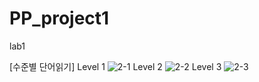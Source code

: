# PP_project1
lab1

[수준별 단어읽기]
Level 1
![2-1](https://github.com/livingdavid/PP_project1/assets/130739811/73526049-038d-4437-b0b2-f19d13eced0b)
Level 2
![2-2](https://github.com/livingdavid/PP_project1/assets/130739811/563d5718-0803-4ebb-aa0a-d0b251a7d6d8)
Level 3
![2-3](https://github.com/livingdavid/PP_project1/assets/130739811/f49c9405-f6a3-45f6-ab53-e9b000bf23b8)

